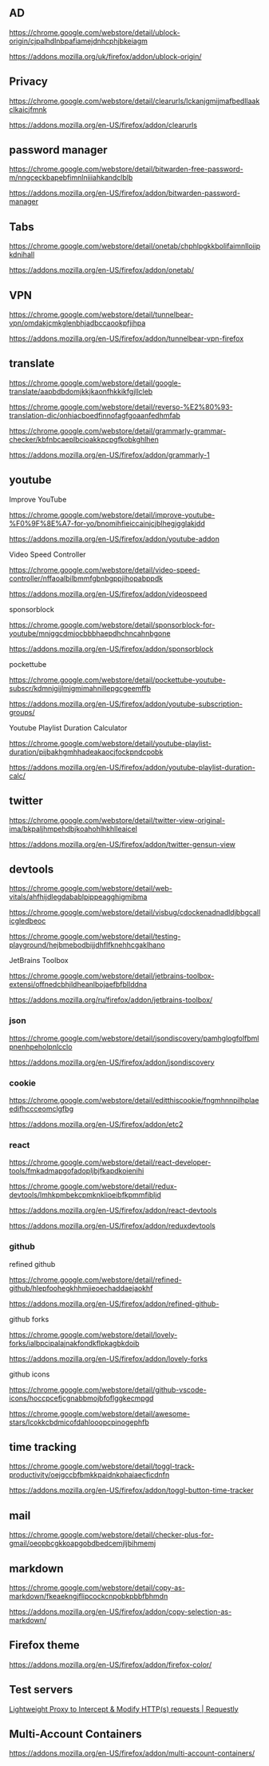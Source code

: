 ## AD

https://chrome.google.com/webstore/detail/ublock-origin/cjpalhdlnbpafiamejdnhcphjbkeiagm

https://addons.mozilla.org/uk/firefox/addon/ublock-origin/

## Privacy

https://chrome.google.com/webstore/detail/clearurls/lckanjgmijmafbedllaakclkaicjfmnk

https://addons.mozilla.org/en-US/firefox/addon/clearurls

## password manager

https://chrome.google.com/webstore/detail/bitwarden-free-password-m/nngceckbapebfimnlniiiahkandclblb

https://addons.mozilla.org/en-US/firefox/addon/bitwarden-password-manager

## Tabs

https://chrome.google.com/webstore/detail/onetab/chphlpgkkbolifaimnlloiipkdnihall

https://addons.mozilla.org/en-US/firefox/addon/onetab/

## VPN

https://chrome.google.com/webstore/detail/tunnelbear-vpn/omdakjcmkglenbhjadbccaookpfjihpa

https://addons.mozilla.org/en-US/firefox/addon/tunnelbear-vpn-firefox

## translate

https://chrome.google.com/webstore/detail/google-translate/aapbdbdomjkkjkaonfhkkikfgjllcleb

https://chrome.google.com/webstore/detail/reverso-%E2%80%93-translation-dic/onhiacboedfinnofagfgoaanfedhmfab

https://chrome.google.com/webstore/detail/grammarly-grammar-checker/kbfnbcaeplbcioakkpcpgfkobkghlhen

https://addons.mozilla.org/en-US/firefox/addon/grammarly-1


## youtube


Improve YouTube

https://chrome.google.com/webstore/detail/improve-youtube-%F0%9F%8E%A7-for-yo/bnomihfieiccainjcjblhegjgglakjdd

https://addons.mozilla.org/en-US/firefox/addon/youtube-addon

Video Speed Controller

https://chrome.google.com/webstore/detail/video-speed-controller/nffaoalbilbmmfgbnbgppjihopabppdk

https://addons.mozilla.org/en-US/firefox/addon/videospeed

sponsorblock

https://chrome.google.com/webstore/detail/sponsorblock-for-youtube/mnjggcdmjocbbbhaepdhchncahnbgone

https://addons.mozilla.org/en-US/firefox/addon/sponsorblock


pockettube

https://chrome.google.com/webstore/detail/pockettube-youtube-subscr/kdmnjgijlmjgmimahnillepgcgeemffb

https://addons.mozilla.org/en-US/firefox/addon/youtube-subscription-groups/


Youtube Playlist Duration Calculator

https://chrome.google.com/webstore/detail/youtube-playlist-duration/pijbakhgmhhadeakaocjfockpndcpobk

https://addons.mozilla.org/en-US/firefox/addon/youtube-playlist-duration-calc/


## twitter 

https://chrome.google.com/webstore/detail/twitter-view-original-ima/bkpaljhmpehdbjkoahohlhkhlleaicel

https://addons.mozilla.org/en-US/firefox/addon/twitter-gensun-view

## devtools

https://chrome.google.com/webstore/detail/web-vitals/ahfhijdlegdabablpippeagghigmibma

https://chrome.google.com/webstore/detail/visbug/cdockenadnadldjbbgcallicgledbeoc

https://chrome.google.com/webstore/detail/testing-playground/hejbmebodbijjdhflfknehhcgaklhano


JetBrains Toolbox

https://chrome.google.com/webstore/detail/jetbrains-toolbox-extensi/offnedcbhjldheanlbojaefbfbllddna

https://addons.mozilla.org/ru/firefox/addon/jetbrains-toolbox/


### json

https://chrome.google.com/webstore/detail/jsondiscovery/pamhglogfolfbmlpnenhpeholpnlcclo

https://addons.mozilla.org/en-US/firefox/addon/jsondiscovery


### cookie

https://chrome.google.com/webstore/detail/editthiscookie/fngmhnnpilhplaeedifhccceomclgfbg

https://addons.mozilla.org/en-US/firefox/addon/etc2

### react

https://chrome.google.com/webstore/detail/react-developer-tools/fmkadmapgofadopljbjfkapdkoienihi

https://chrome.google.com/webstore/detail/redux-devtools/lmhkpmbekcpmknklioeibfkpmmfibljd


https://addons.mozilla.org/en-US/firefox/addon/react-devtools

https://addons.mozilla.org/en-US/firefox/addon/reduxdevtools

### github


refined github

https://chrome.google.com/webstore/detail/refined-github/hlepfoohegkhhmjieoechaddaejaokhf

https://addons.mozilla.org/en-US/firefox/addon/refined-github-


github forks

https://chrome.google.com/webstore/detail/lovely-forks/ialbpcipalajnakfondkflpkagbkdoib

https://addons.mozilla.org/en-US/firefox/addon/lovely-forks


github icons

https://chrome.google.com/webstore/detail/github-vscode-icons/hoccpcefjcgnabbmojbfoflggkecmpgd

https://chrome.google.com/webstore/detail/awesome-stars/lcokkcbdmicofdahlooopcpinogephfb

## time tracking

https://chrome.google.com/webstore/detail/toggl-track-productivity/oejgccbfbmkkpaidnkphaiaecficdnfn

https://addons.mozilla.org/en-US/firefox/addon/toggl-button-time-tracker

## mail

https://chrome.google.com/webstore/detail/checker-plus-for-gmail/oeopbcgkkoapgobdbedcemjljbihmemj


## markdown

https://chrome.google.com/webstore/detail/copy-as-markdown/fkeaekngjflipcockcnpobkpbbfbhmdn

https://addons.mozilla.org/en-US/firefox/addon/copy-selection-as-markdown/


## Firefox theme

https://addons.mozilla.org/en-US/firefox/addon/firefox-color/


## Test servers

[Lightweight Proxy to Intercept & Modify HTTP(s) requests | Requestly](https://requestly.io/)

## Multi-Account Containers

https://addons.mozilla.org/en-US/firefox/addon/multi-account-containers/

